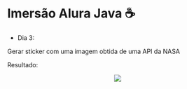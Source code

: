 # Imersão Alura Java ☕

- Dia 3:

Gerar sticker com uma imagem obtida de uma API da NASA

 Resultado:
 
<p align="center">
  <img src="https://raw.githubusercontent.com/7thaisvg7/ImersaoAlura/main/212.JPG](https://github.com/7thaisvg7/ImersaoAlura/tree/main/JAVA_INMERSAO_DESAFIO_3/saida/Shaped Star.png)"/>
</p>
